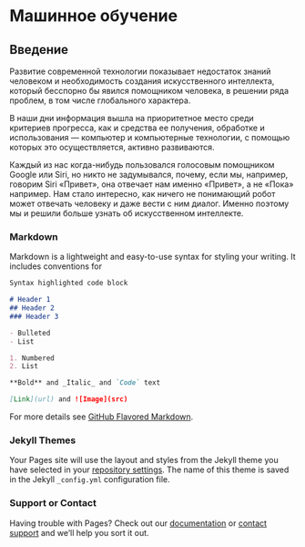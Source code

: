 # Машинное обучение
## Введение

Развитие современной технологии показывает недостаток знаний человеком и необходимость создания искусственного интеллекта, который бесспорно бы явился помощником человека, в решении ряда проблем, в том числе глобального характера. 

В наши дни информация вышла на приоритетное место среди критериев прогресса, как и средства ее получения, обработке и использования — компьютер и компьютерные технологии, с помощью которых это осуществляется, активно развиваются. 

Каждый из нас когда-нибудь пользовался голосовым помощником Google или Siri, но никто не задумывался, почему, если мы, например, говорим Siri «Привет», она отвечает нам именно «Привет», а не «Пока» например. Нам стало интересно, как ничего не понимающий робот может отвечать человеку и даже вести с ним диалог. Именно поэтому мы и решили больше узнать об искусственном интеллекте.

### Markdown

Markdown is a lightweight and easy-to-use syntax for styling your writing. It includes conventions for

```markdown
Syntax highlighted code block

# Header 1
## Header 2
### Header 3

- Bulleted
- List

1. Numbered
2. List

**Bold** and _Italic_ and `Code` text

[Link](url) and ![Image](src)
```

For more details see [GitHub Flavored Markdown](https://guides.github.com/features/mastering-markdown/).

### Jekyll Themes

Your Pages site will use the layout and styles from the Jekyll theme you have selected in your [repository settings](https://github.com/knopkaohh/Anton-Fedotov/settings). The name of this theme is saved in the Jekyll `_config.yml` configuration file.

### Support or Contact

Having trouble with Pages? Check out our [documentation](https://docs.github.com/categories/github-pages-basics/) or [contact support](https://github.com/contact) and we’ll help you sort it out.
